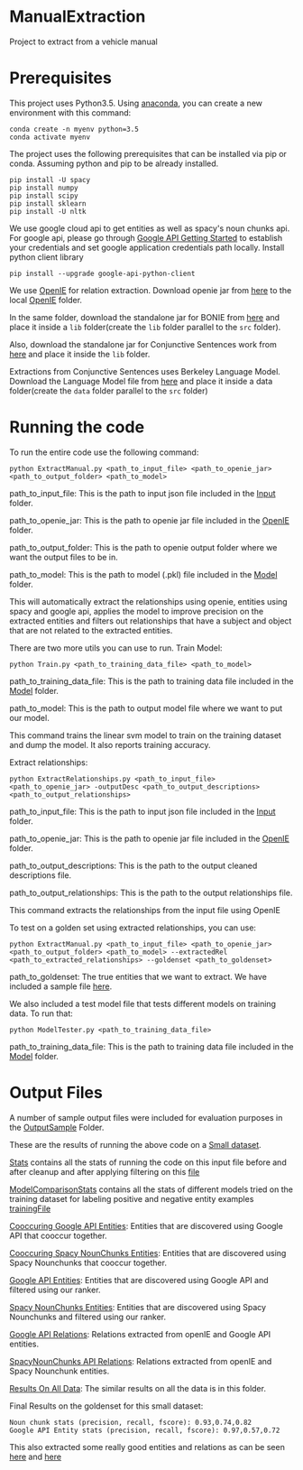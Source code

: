 # ManualExtraction
Project to extract from a vehicle manual

# Prerequisites
This project uses Python3.5. Using [anaconda](https://conda.io/docs/user-guide/install/index.html), you can create a new environment with this command:

    conda create -n myenv python=3.5
    conda activate myenv

The project uses the following prerequisites that can be installed via pip or conda. Assuming python and pip to be already installed.
    
    pip install -U spacy
    pip install numpy
    pip install scipy
    pip install sklearn
    pip install -U nltk

 We use google cloud api to get entities as well as spacy's noun chunks api. For google api, please go through [Google API Getting Started](https://cloud.google.com/natural-language/docs/quickstart) to establish your credentials and set google application credentials path locally. Install python client library
 
    pip install --upgrade google-api-python-client

We use [OpenIE](http://openie.allenai.org/) for relation extraction. Download openie jar from [here](https://drive.google.com/open?id=1Ip3Jko-jY97EIStYl4LEeuQHZfwitYdm) to the local [OpenIE](https://github.com/Srivatsava/manualExtraction/tree/master/OpenIE) folder.

In the same folder, download the standalone jar for BONIE from [here](https://github.com/dair-iitd/OpenIE-standalone/releases/download/v5.0/BONIE.jar) and place it inside a `lib` folder(create the `lib` folder parallel to the `src` folder).

Also, download the standalone jar for Conjunctive Sentences work from [here](https://github.com/dair-iitd/OpenIE-standalone/releases/download/v5.0/ListExtractor.jar) and place it inside the `lib` folder.

Extractions from Conjunctive Sentences uses Berkeley Language Model. Download the Language Model file from [here](https://drive.google.com/file/d/0B-5EkZMOlIt2cFdjYUJZdGxSREU/view?usp=sharing) and place it inside a data folder(create the `data` folder parallel to the `src` folder)

# Running the code

To run the entire code use the following command:

    python ExtractManual.py <path_to_input_file> <path_to_openie_jar> <path_to_output_folder> <path_to_model>

path_to_input_file: This is the path to input json file included in the [Input](https://github.com/Srivatsava/manualExtraction/tree/master/Input) folder.

path_to_openie_jar: This is the path to openie jar file included in the [OpenIE](https://github.com/Srivatsava/manualExtraction/tree/master/OpenIE) folder.

path_to_output_folder: This is the path to openie output folder where we want the output files to be in.

path_to_model: This is the path to model (.pkl) file included in the [Model](https://github.com/Srivatsava/manualExtraction/tree/master/Model) folder. 

This will automatically extract the relationships using openie, entities using spacy and google api, applies the model to improve precision on the extracted entities and filters out relationships that have a subject and object that are not related to the extracted entities.

There are two more utils you can use to run.
Train Model:

    python Train.py <path_to_training_data_file> <path_to_model>

path_to_training_data_file: This is the path to training data file included in the [Model](https://github.com/Srivatsava/manualExtraction/tree/master/Model) folder. 

path_to_model: This is the path to output model file where we want to put our model. 

This command trains the linear svm model to train on the training dataset and dump the model. It also reports training accuracy.

Extract relationships:
    
    python ExtractRelationships.py <path_to_input_file> <path_to_openie_jar> -outputDesc <path_to_output_descriptions> <path_to_output_relationships>
    
path_to_input_file: This is the path to input json file included in the [Input](https://github.com/Srivatsava/manualExtraction/tree/master/Input) folder.

path_to_openie_jar: This is the path to openie jar file included in the [OpenIE](https://github.com/Srivatsava/manualExtraction/tree/master/OpenIE) folder.

path_to_output_descriptions: This is the path to the output cleaned descriptions file.

path_to_output_relationships: This is the path to the output relationships file.

This command extracts the relationships from the input file using OpenIE

To test on a golden set using extracted relationships, you can use:

    python ExtractManual.py <path_to_input_file> <path_to_openie_jar> <path_to_output_folder> <path_to_model> --extractedRel <path_to_extracted_relationships> --goldenset <path_to_goldenset>
    
path_to_goldenset: The true entities that we want to extract. We have included a sample file [here](https://github.com/Srivatsava/manualExtraction/blob/master/Input/goldenset_child.tsv).

We also included a test model file that tests different models on training data. To run that:

    python ModelTester.py <path_to_training_data_file>
    
path_to_training_data_file: This is the path to training data file included in the [Model](https://github.com/Srivatsava/manualExtraction/tree/master/Model) folder.     
 
 # Output Files
 A number of sample output files were included for evaluation purposes in the [OutputSample](https://github.com/Srivatsava/manualExtraction/tree/master/OutputSample) Folder. 
 
 These are the results of running the above code on a [Small dataset](https://github.com/Srivatsava/manualExtraction/blob/master/Input/output_child.json).
 
[Stats](https://github.com/Srivatsava/manualExtraction/blob/master/OutputSample/stats.txt) contains all the stats of running the code on this input file before and after cleanup and after applying filtering on this [file](https://github.com/Srivatsava/manualExtraction/blob/master/Input/output_child.json)

[ModelComparisonStats](https://github.com/Srivatsava/manualExtraction/blob/master/OutputSample/modelComparison.txt) contains all the stats of different models tried on the training dataset for labeling positive and negative entity examples [trainingFile](https://github.com/Srivatsava/manualExtraction/blob/master/Model/trainingdata.tsv)

[Cooccuring Google API Entities](https://github.com/Srivatsava/manualExtraction/blob/master/OutputSample/output_coge_samesentence_child.csv): Entities that are discovered using Google API that cooccur together.

[Cooccuring Spacy NounChunks Entities](https://github.com/Srivatsava/manualExtraction/blob/master/OutputSample/output_conounchunks_samesentence_child.csv): Entities that are discovered using Spacy Nounchunks that cooccur together.

[Google API Entities](https://github.com/Srivatsava/manualExtraction/blob/master/OutputSample/output_ge_child.csv): Entities that are discovered using Google API and filtered using our ranker.

[Spacy NounChunks Entities](https://github.com/Srivatsava/manualExtraction/blob/master/OutputSample/output_nounchunks_child.csv): Entities that are discovered using Spacy Nounchunks and filtered using our ranker.

[Google API Relations](https://github.com/Srivatsava/manualExtraction/blob/master/OutputSample/output_rel_ge_child.csv): Relations extracted from openIE and Google API entities.

[SpacyNounChunks API Relations](https://github.com/Srivatsava/manualExtraction/blob/master/OutputSample/output_rel_nc_child.csv): Relations extracted from openIE and Spacy Nounchunk entities.

[Results On All Data](https://github.com/Srivatsava/manualExtraction/tree/master/OutputAll): The similar results on all the data is in this folder.
 
Final Results on the goldenset for this small dataset:

    Noun chunk stats (precision, recall, fscore): 0.93,0.74,0.82
    Google API Entity stats (precision, recall, fscore): 0.97,0.57,0.72
 
This also extracted some really good entities and relations as can be seen [here](https://github.com/Srivatsava/manualExtraction/blob/master/OutputSample/output_nounchunks_child.csv) and [here](https://github.com/Srivatsava/manualExtraction/blob/master/OutputSample/output_rel_nc_child.csv)


 
 
 




